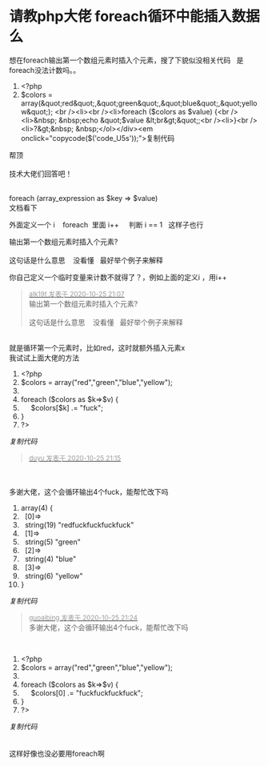 # 请教php大佬 foreach循环中能插入数据么


想在foreach输出第一个数组元素时插入个元素，搜了下貌似没相关代码&nbsp; &nbsp;是foreach没法计数吗。。<br /><div class="blockcode"><div id="code_U5s"><ol><li>&lt;?php <br /><li>$colors = array(&quot;red&quot;,&quot;green&quot;,&quot;blue&quot;,&quot;yellow&quot;); <br /><li><br /><li>foreach ($colors as $value) {<br /><li>&nbsp; &nbsp;echo &quot;$value &lt;br&gt;&quot;;<br /><li>}<br /><li>?&gt;&nbsp; &nbsp;</ol></div><em onclick="copycode($('code_U5s'));">复制代码</em></div>

帮顶<br />
<br />
技术大佬们回答吧！<br />
<br />
<img src="static/image/smiley/default/lol.gif" smilieid="12" border="0" alt="" /><img src="static/image/smiley/default/lol.gif" smilieid="12" border="0" alt="" /><img src="static/image/smiley/default/lol.gif" smilieid="12" border="0" alt="" />

foreach (array_expression as $key =&gt; $value)&nbsp;&nbsp;<br />
文档看下

外面定义一个 i&nbsp; &nbsp; foreach&nbsp;&nbsp;里面 i++&nbsp; &nbsp;&nbsp;&nbsp;判断 i == 1&nbsp; &nbsp;这样子也行

输出第一个数组元素时插入个元素?<br />
<br />
这句话是什么意思&nbsp; &nbsp; 没看懂&nbsp; &nbsp;最好举个例子来解释<br />


你自己定义一个临时变量来计数不就得了？<img src="static/image/smiley/default/lol.gif" smilieid="12" border="0" alt="" />，例如上面的定义i ，用i++<img id="aimg_b05Bz" onclick="zoom(this, this.src, 0, 0, 0)" class="zoom" src="https://cdn.jsdelivr.net/gh/hishis/forum-master/public/images/patch.gif" onmouseover="img_onmouseoverfunc(this)" onload="thumbImg(this)" border="0" alt="" />

<div class="quote"><blockquote><font size="2"><a href="https://www.hostloc.com/forum.php?mod=redirect&amp;goto=findpost&amp;pid=9351275&amp;ptid=758377" target="_blank"><font color="#999999">alk19t 发表于 2020-10-25 21:07</font></a></font><br />
输出第一个数组元素时插入个元素?<br />
<br />
这句话是什么意思&nbsp; &nbsp; 没看懂&nbsp; &nbsp;最好举个例子来解释</blockquote></div><br />
就是循环第一个元素时，比如red，这时就额外插入元素x<br />
我试试上面大佬的方法

<div class="blockcode"><div id="code_A81"><ol><li>&lt;?php<br /><li>$colors = array(&quot;red&quot;,&quot;green&quot;,&quot;blue&quot;,&quot;yellow&quot;);<br /><li><br /><li>foreach ($colors as $k=&gt;$v) {<br /><li>&nbsp; &nbsp;&nbsp;&nbsp;$colors[$k] .= &quot;fuck&quot;;<br /><li>}<br /><li>?&gt;&nbsp; &nbsp;</ol></div><em onclick="copycode($('code_A81'));">复制代码</em></div>

<div class="quote"><blockquote><font size="2"><a href="https://www.hostloc.com/forum.php?mod=redirect&amp;goto=findpost&amp;pid=9351313&amp;ptid=758377" target="_blank"><font color="#999999">duyu 发表于 2020-10-25 21:15</font></a></font></blockquote></div><br />
<br />
多谢大佬，这个会循环输出4个fuck，能帮忙改下吗<br /><div class="blockcode"><div id="code_KW5"><ol><li>array(4) {<br /><li>&nbsp;&nbsp;[0]=&gt;<br /><li>&nbsp;&nbsp;string(19) &quot;redfuckfuckfuckfuck&quot;<br /><li>&nbsp;&nbsp;[1]=&gt;<br /><li>&nbsp;&nbsp;string(5) &quot;green&quot;<br /><li>&nbsp;&nbsp;[2]=&gt;<br /><li>&nbsp;&nbsp;string(4) &quot;blue&quot;<br /><li>&nbsp;&nbsp;[3]=&gt;<br /><li>&nbsp;&nbsp;string(6) &quot;yellow&quot;<br /><li>}</ol></div><em onclick="copycode($('code_KW5'));">复制代码</em></div>

<div class="quote"><blockquote><font size="2"><a href="https://www.hostloc.com/forum.php?mod=redirect&amp;goto=findpost&amp;pid=9351328&amp;ptid=758377" target="_blank"><font color="#999999">guoaibing 发表于 2020-10-25 21:24</font></a></font><br />
多谢大佬，这个会循环输出4个fuck，能帮忙改下吗</blockquote></div><br />
<div class="blockcode"><div id="code_Wz1"><ol><li>&lt;?php<br /><li>$colors = array(&quot;red&quot;,&quot;green&quot;,&quot;blue&quot;,&quot;yellow&quot;);<br /><li><br /><li>foreach ($colors as $k=&gt;$v) {<br /><li>&nbsp; &nbsp;&nbsp;&nbsp;$colors[0] .= &quot;fuckfuckfuckfuck&quot;;<br /><li>}<br /><li>?&gt;&nbsp; &nbsp;</ol></div><em onclick="copycode($('code_Wz1'));">复制代码</em></div><br />
<br />
这样好像也没必要用foreach啊
